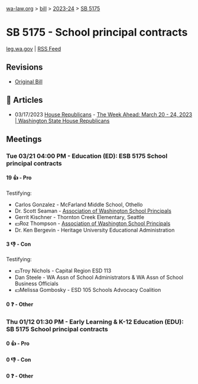 [wa-law.org](/) > [bill](/bill/) > [2023-24](/bill/2023-24/) > [SB 5175](/bill/2023-24/sb/5175/)

# SB 5175 - School principal contracts
[leg.wa.gov](https://app.leg.wa.gov/billsummary?BillNumber=5175&Year=2023&Initiative=false) | [RSS Feed](./rss.xml)

## Revisions
* [Original Bill](1/)

## 📰 Articles
* 03/17/2023 [House Republicans](/org/house_republicans/) - [The Week Ahead: March 20 - 24, 2023 | Washington State House Republicans](https://houserepublicans.wa.gov/week/march-20-24-2023/#:~:text=SB%205175)

## Meetings
### Tue 03/21 04:00 PM - Education (ED): ESB 5175 School principal contracts
#### 19 👍 - Pro
Testifying:
* Carlos Gonzalez - McFarland Middle School, Othello
* Dr. Scott Seaman - [Association of Washington School Principals](/org/association_of_washington_school_principals/)
* Gerrit Kischner - Thornton Creek Elementary, Seattle
* 💵Roz Thompson - [Association of Washington School Principals](/org/association_of_washington_school_principals/)
* Dr. Ken Bergevin - Heritage University Educational Administration

#### 3 👎 - Con
Testifying:
* 💵Troy Nichols - Capital Region ESD 113
* Dan Steele - WA Assn of School Administrators & WA Assn of School Business Officials
* 💵Melissa Gombosky - ESD 105 Schools Advocacy Coalition

#### 0 ❓ - Other

### Thu 01/12 01:30 PM - Early Learning & K-12 Education (EDU): SB 5175 School principal contracts
#### 0 👍 - Pro

#### 0 👎 - Con

#### 0 ❓ - Other
